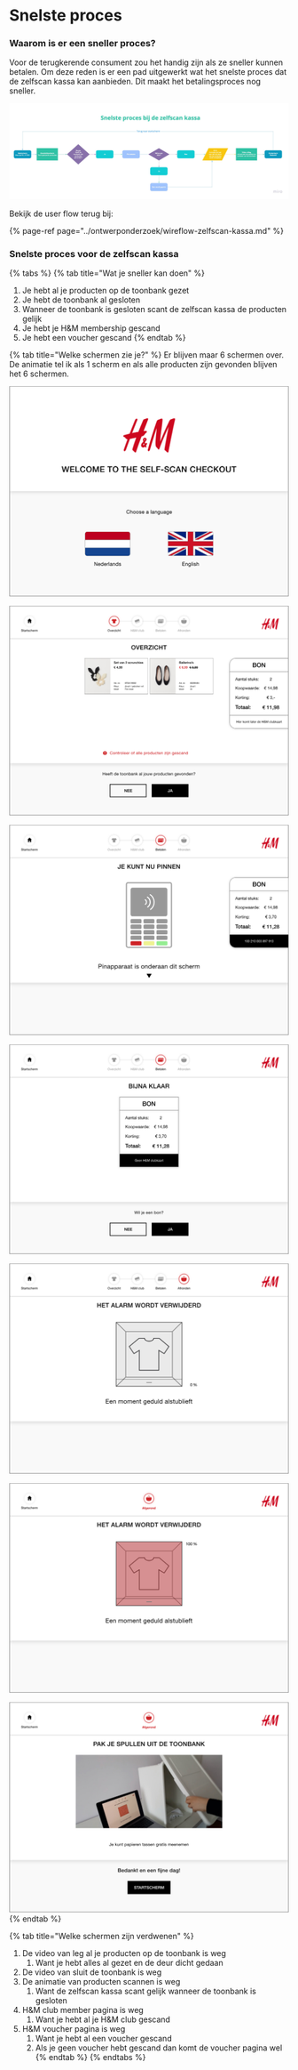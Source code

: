 # Snelste proces

### Waarom is er een sneller proces?

Voor de terugkerende consument zou het handig zijn als ze sneller kunnen betalen. Om deze reden is er een pad uitgewerkt wat het snelste proces dat de zelfscan kassa kan aanbieden. Dit maakt het betalingsproces nog sneller.

![](../../.gitbook/assets/userflow-zelfscan-kassa-1%20%281%29.jpg)

Bekijk de user flow terug bij:

{% page-ref page="../ontwerponderzoek/wireflow-zelfscan-kassa.md" %}

### Snelste proces voor de zelfscan kassa

{% tabs %}
{% tab title="Wat je sneller kan doen" %}
1. Je hebt al je producten op de toonbank gezet
2. Je hebt de toonbank al gesloten
3. Wanneer de toonbank is gesloten scant de zelfscan kassa de producten gelijk
4. Je hebt je H&M membership gescand
5. Je hebt een voucher gescand
{% endtab %}

{% tab title="Welke schermen zie je?" %}
Er blijven maar 6 schermen over. De animatie tel ik als 1 scherm en als alle producten zijn gevonden blijven het 6 schermen.

![Je ziet de introductiescherm voor taal keuze](../../.gitbook/assets/1-intro-scherm%20%282%29.jpg)

![Je controleert het overzicht](../../.gitbook/assets/overzichtsscherm%20%283%29.jpg)

![De toonbank is gesloten waardoor je gelijk kan pinnen](../../.gitbook/assets/pinnen%20%281%29.jpg)

![De bon vraag moet gesteld worden voor als de consument dit wil](../../.gitbook/assets/bon%20%283%29.jpg)

![Animatie dat het alarm verwijderd](../../.gitbook/assets/alarm-verwijderen-1.jpg)

![Animatie dat het alarm verwijderd](../../.gitbook/assets/alarm-verwijderen-2.jpg)

![](../../.gitbook/assets/eindscherm%20%283%29.jpg)
{% endtab %}

{% tab title="Welke schermen zijn verdwenen" %}
1. De video van leg al je producten op de toonbank is weg
   1. Want je hebt alles al gezet en de deur dicht gedaan
2. De video van sluit de toonbank is weg
3. De animatie van producten scannen is weg
   1. Want de zelfscan kassa scant gelijk wanneer de toonbank is gesloten
4. H&M club member pagina is weg
   1. Want je hebt al je H&M club gescand
5. H&M voucher pagina is weg
   1. Want je hebt al een voucher gescand
   2. Als je geen voucher hebt gescand dan komt de voucher pagina wel
{% endtab %}
{% endtabs %}

